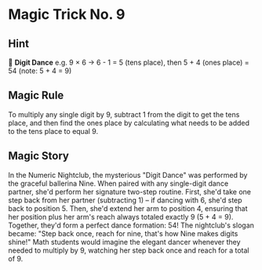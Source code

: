 # Magic Trick No. 9

## Hint

🔮 **Digit Dance** e.g. 9 × 6 → 6 - 1 = 5 (tens place), then 5 + 4 (ones place) = 54 (note: 5 + 4 = 9)

## Magic Rule

To multiply any single digit by 9, subtract 1 from the digit to get the tens place, and then find the ones place by calculating what needs to be added to the tens place to equal 9.

## Magic Story

In the Numeric Nightclub, the mysterious "Digit Dance" was performed by the graceful ballerina Nine. When paired with any single-digit dance partner, she'd perform her signature two-step routine. First, she'd take one step back from her partner (subtracting 1) – if dancing with 6, she'd step back to position 5. Then, she'd extend her arm to position 4, ensuring that her position plus her arm's reach always totaled exactly 9 (5 + 4 = 9). Together, they'd form a perfect dance formation: 54! The nightclub's slogan became: "Step back once, reach for nine, that's how Nine makes digits shine!" Math students would imagine the elegant dancer whenever they needed to multiply by 9, watching her step back once and reach for a total of 9.
